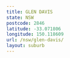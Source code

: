```yaml
---
title: GLEN DAVIS
state: NSW
postcode: 2846
latitude: -33.071806
longitude: 150.118609
url: /nsw/glen-davis/
layout: suburb
---
```

